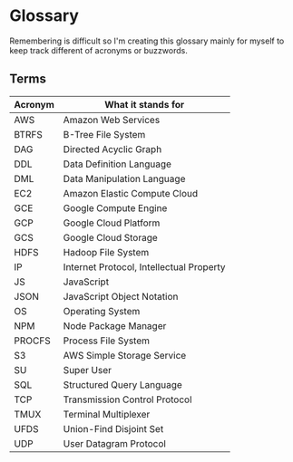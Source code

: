 # Glossary

Remembering is difficult so I'm creating this glossary mainly for myself to keep track different of acronyms or buzzwords.

## Terms

| Acronym | What it stands for                       |
| ------- | ---------------------------------------- |
| AWS     | Amazon Web Services                      |
| BTRFS   | B-Tree File System                       |
| DAG     | Directed Acyclic Graph                   |
| DDL     | Data Definition Language                 |
| DML     | Data Manipulation Language               |
| EC2     | Amazon Elastic Compute Cloud             |
| GCE     | Google Compute Engine                    |
| GCP     | Google Cloud Platform                    |
| GCS     | Google Cloud Storage                     |
| HDFS    | Hadoop File System                       |
| IP      | Internet Protocol, Intellectual Property |
| JS      | JavaScript                               |
| JSON    | JavaScript Object Notation               |
| OS      | Operating System                         |
| NPM     | Node Package Manager                     |
| PROCFS  | Process File System                      |
| S3      | AWS Simple Storage Service               |
| SU      | Super User                               |
| SQL     | Structured Query Language                |
| TCP     | Transmission Control Protocol            |
| TMUX    | Terminal Multiplexer                     |
| UFDS    | Union-Find Disjoint Set                  |
| UDP     | User Datagram Protocol                   |
